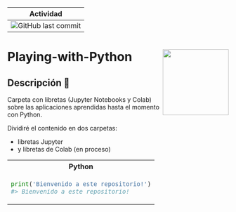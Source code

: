 | Actividad |
|---|
|![GitHub last commit](https://img.shields.io/github/last-commit/vilcagamarracf/Playing-with-Python?color=g)|

<!-- <center>
   <div class='row'>
   <img src='https://colab.research.google.com/img/colab_favicon_256px.png' width=10%>
   <img src='https://www.dataquest.io/wp-content/uploads/2020/05/python_logo.png' width=10%>
   <img src='https://upload.wikimedia.org/wikipedia/commons/thumb/3/38/Jupyter_logo.svg/883px-Jupyter_logo.svg.png' width=8%>
   <img src= 'https://media1.tenor.com/images/48e1afc1fbdc8fa9ed3a8ab5ebb04b91/tenor.gif' width=14%>
   </div>
 </center> -->


# Playing-with-Python <img src="https://www.dataquest.io/wp-content/uploads/2020/05/python_logo.png" align="right" width="150" />

## Descripción 🚀

Carpeta con libretas (Jupyter Notebooks y Colab) sobre las aplicaciones aprendidas hasta el momento con Python.

Dividiré el contenido en dos carpetas:
- libretas Jupyter
- y libretas de Colab (en proceso)

<table>
<tr>
<th> Python </th>
</tr>
<tr>

<td>

``` python
print('Bienvenido a este repositorio!')
#> Bienvenido a este repositorio!
```

</td>

</tr>
</table>
